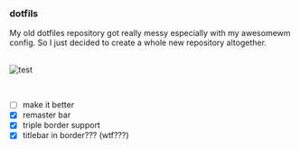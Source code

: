 ### dotfils
My old dotfiles repository got really messy especially with my awesomewm config. So I just decided to create a whole new repository altogether.
<br><br>

![test](https://github.com/user-attachments/assets/7047c318-dd19-4863-a8ea-e99685f7e471)

<br>

- [ ] make it better
- [x] remaster bar
- [x] triple border support
- [x] titlebar in border??? (wtf???)

<br>

